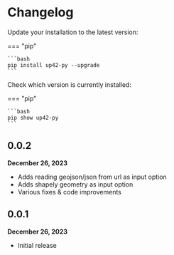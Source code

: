 # Changelog

Update your installation to the latest version:

=== "pip"

    ```bash
    pip install up42-py --upgrade
    ```

Check which version is currently installed:

=== "pip"

    ```bash
    pip show up42-py
    ```

## 0.0.2

**December 26, 2023**

- Adds reading geojson/json from url as input option
- Adds shapely geometry as input option
- Various fixes & code improvements

## 0.0.1

**December 26, 2023**

- Initial release
